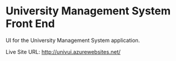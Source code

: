 # University Management System Front End
UI for the University Management System application.

Live Site URL: http://univui.azurewebsites.net/
